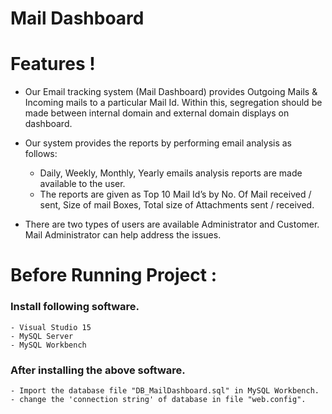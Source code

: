 # Mail Dashboard

# Features !

  - Our Email tracking system (Mail Dashboard) provides Outgoing Mails & Incoming mails to a particular Mail Id. Within this, segregation should be made between internal domain and external domain displays on dashboard.

  - Our system provides the reports by performing email analysis as follows:
    - Daily, Weekly, Monthly, Yearly emails analysis reports are made available to the user.
    - The reports are given as Top 10 Mail Id’s by No. Of Mail received / sent, Size of mail Boxes, Total size of Attachments sent / received.
 - There are two types of users are available Administrator and Customer. Mail Administrator can help address the issues.

# Before Running Project :

### Install following software.
    - Visual Studio 15
    - MySQL Server
    - MySQL Workbench
### After installing the above software.
    - Import the database file "DB_MailDashboard.sql" in MySQL Workbench.
    - change the 'connection string' of database in file "web.config".

